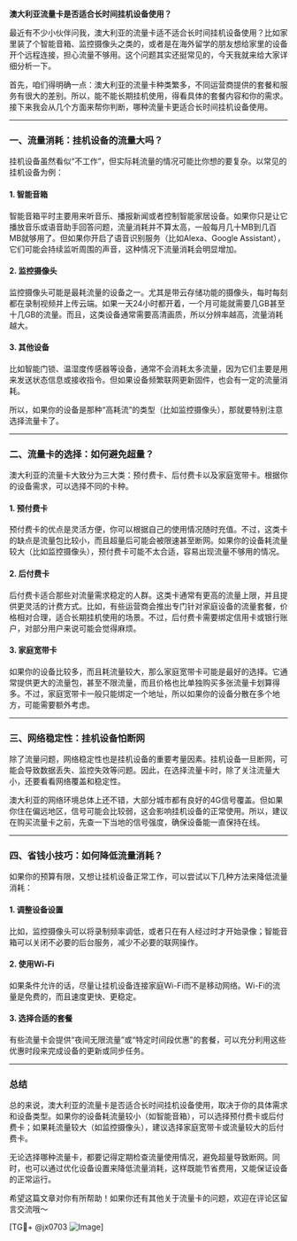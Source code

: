 **澳大利亚流量卡是否适合长时间挂机设备使用？**

最近有不少小伙伴问我，澳大利亚的流量卡适不适合长时间挂机设备使用？比如家里装了个智能音箱、监控摄像头之类的，或者是在海外留学的朋友想给家里的设备开个远程连接，担心流量不够用。这个问题其实还挺常见的，今天我就来给大家详细分析一下。

首先，咱们得明确一点：澳大利亚的流量卡种类繁多，不同运营商提供的套餐和服务有很大的差别。所以，能不能长期挂机使用，得看具体的套餐内容和你的需求。接下来我会从几个方面来帮你判断，哪种流量卡更适合长时间挂机设备使用。

---

### 一、流量消耗：挂机设备的流量大吗？

挂机设备虽然看似“不工作”，但实际耗流量的情况可能比你想的要复杂。以常见的挂机设备为例：

#### 1. **智能音箱**
智能音箱平时主要用来听音乐、播报新闻或者控制智能家居设备。如果你只是让它播放音乐或语音助手回答问题，流量消耗并不算太高，一般每月几十MB到几百MB就够用了。但如果你开启了语音识别服务（比如Alexa、Google Assistant），它们可能会持续监听周围的声音，这种情况下流量消耗会明显增加。

#### 2. **监控摄像头**
监控摄像头可能是最耗流量的设备之一。尤其是带云存储功能的摄像头，每时每刻都在录制视频并上传云端。如果一天24小时都开着，一个月可能就需要几GB甚至十几GB的流量。而且，这类设备通常需要高清画质，所以分辨率越高，流量消耗越大。

#### 3. **其他设备**
比如智能门锁、温湿度传感器等设备，通常不会消耗太多流量，因为它们主要是用来发送状态信息或接收指令。但如果设备频繁联网更新固件，也会有一定的流量消耗。

所以，如果你的设备是那种“高耗流”的类型（比如监控摄像头），那就要特别注意选择流量卡了。

---

### 二、流量卡的选择：如何避免超量？

澳大利亚的流量卡大致分为三大类：预付费卡、后付费卡以及家庭宽带卡。根据你的设备需求，可以选择不同的卡种。

#### 1. **预付费卡**
预付费卡的优点是灵活方便，你可以根据自己的使用情况随时充值。不过，这类卡的缺点是流量包比较小，而且超量后可能会被限速甚至断网。如果你的设备耗流量较大（比如监控摄像头），预付费卡可能不太合适，容易出现流量不够用的情况。

#### 2. **后付费卡**
后付费卡适合那些对流量需求稳定的人群。这类卡通常有更高的流量上限，并且提供更灵活的计费方式。比如，有些运营商会推出专门针对家庭设备的流量套餐，价格相对合理，适合长期挂机使用的场景。不过，后付费卡需要绑定信用卡或银行账户，对部分用户来说可能会觉得麻烦。

#### 3. **家庭宽带卡**
如果你的设备比较多，而且耗流量较大，那么家庭宽带卡可能是最好的选择。它通常提供更大的流量包，甚至不限流量，而且价格也比单独购买多张流量卡划算得多。不过，家庭宽带卡一般只能绑定一个地址，所以如果你的设备分散在多个地方，可能需要额外考虑。

---

### 三、网络稳定性：挂机设备怕断网

除了流量问题，网络稳定性也是挂机设备的重要考量因素。挂机设备一旦断网，可能会导致数据丢失、监控失效等问题。因此，在选择流量卡时，除了关注流量大小，还要看看网络覆盖和稳定性。

澳大利亚的网络环境总体上还不错，大部分城市都有良好的4G信号覆盖。但如果你住在偏远地区，信号可能会比较弱，这会影响挂机设备的正常使用。所以，建议在购买流量卡之前，先查一下当地的信号强度，确保设备能一直保持在线。

---

### 四、省钱小技巧：如何降低流量消耗？

如果你的预算有限，又想让挂机设备正常工作，可以尝试以下几种方法来降低流量消耗：

#### 1. **调整设备设置**
比如，监控摄像头可以将录制频率调低，或者只在有人经过时才开始录像；智能音箱可以关闭不必要的后台服务，减少不必要的联网操作。

#### 2. **使用Wi-Fi**
如果条件允许的话，尽量让挂机设备连接家庭Wi-Fi而不是移动网络。Wi-Fi的流量是免费的，而且速度更快、更稳定。

#### 3. **选择合适的套餐**
有些流量卡会提供“夜间无限流量”或“特定时间段优惠”的套餐，可以充分利用这些优惠时段来完成设备的更新或同步任务。

---

### 总结

总的来说，澳大利亚的流量卡是否适合长时间挂机设备使用，取决于你的具体需求和设备类型。如果你的设备耗流量较小（如智能音箱），可以选择预付费卡或后付费卡；如果耗流量较大（如监控摄像头），建议选择家庭宽带卡或流量较大的后付费卡。

无论选择哪种流量卡，都要记得定期检查流量使用情况，避免超量导致断网。同时，也可以通过优化设备设置来降低流量消耗，这样既能节省费用，又能保证设备的正常运行。

希望这篇文章对你有所帮助！如果你还有其他关于流量卡的问题，欢迎在评论区留言交流哦～

[TG💪+ @jx0703 ![Image](https://github.com/user-attachments/assets/dbca1d08-cadb-493c-b0ec-ad6f7a83f270)]